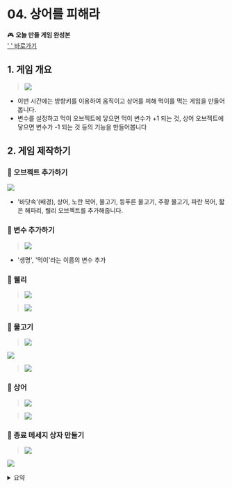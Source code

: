 # 04. 상어를 피해라 


  

🎮  **오늘 만들 게임 완성본**   
[' ' 바로가기]() 


## 1. 게임 개요
>![](img/04_상어를피해라/4_10.png)
- 이번 시간에는 방향키를 이용하여 움직이고 상어를 피해 먹이를 먹는 게임을 만들어봅니다.
- 변수를 설정하고 먹이 오브젝트에 닿으면 먹이 변수가 +1 되는 것, 상어 오브젝트에 닿으면 변수가 -1 되는 것 등의 기능을 만들어봅니다



## 2. 게임 제작하기

### 🧩 오브젝트 추가하기
![](img/04_상어를피해라/4_11.png)
- '바닷속'(배경), 상어, 노란 복어, 물고기, 등푸른 물고기, 주황 물고기, 파란 복어, 짧은 해파리, 웰리 오브젝트를 추가해줍니다. 

### 🧩 변수 추가하기
> ![](img/04_상어를피해라/4_12.png)
- '생명', '먹이'라는 이름의 변수 추가 

### 🧩 웰리 
> ![](img/04_상어를피해라/4_웰리.png)   

> ![](img/04_상어를피해라/4_13.png)


### 🧩 물고기 
> ![](img/04_상어를피해라/4_물고기.png)

 ![](img/04_상어를피해라/4_14.png)

> ![](img/04_상어를피해라/4_15.png)

### 🧩 상어 
> ![](img/04_상어를피해라/4_상어.png)

> ![](img/04_상어를피해라/4_16.png)




### 🧩 종료 메세지 상자 만들기 
> ![](img/04_상어를피해라/4_글상자.png)

![](img/04_상어를피해라/4_17.png)


<details>
<summary> 요약 </summary>
</details>